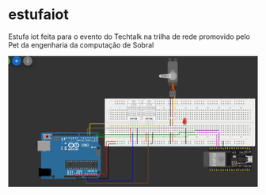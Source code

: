 # estufaiot
Estufa iot feita para o evento do Techtalk na trilha de rede promovido pelo Pet da engenharia da computação de Sobral

![Logo do Projeto](images/estufaiot.png)
